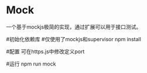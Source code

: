 # Mock
一个基于mockjs极简的实现，通过扩展可以用于接口测试。

#初始化依赖库
#仅使用了mockjs和supervisor
npm install

#配置
可在https.js中修改定义port


#运行
npm run mock


